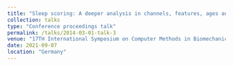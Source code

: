 ```yaml
---
title: "Sleep scoring: A deeper analysis in channels, features, ages and early-late sleep"
collection: talks
type: "Conference proceedings talk"
permalink: /talks/2014-03-01-talk-3
venue: "17TH International Symposium on Computer Methods in Biomechanics ans Biomedical Engineering and the 5th Conference on Imaging and Visualization,"
date: 2021-09-07
location: "Germany"
---
```


<!-- This is a description of your conference proceedings talk, note the different field in type. You can put anything in this field. -->
